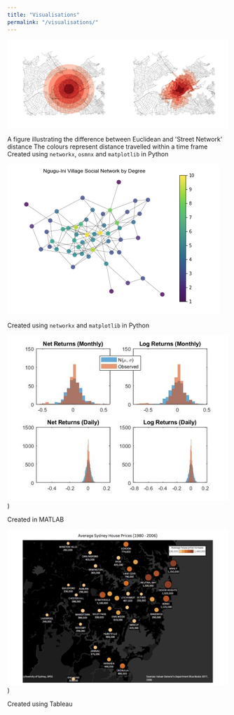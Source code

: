 ```yaml
---
title: "Visualisations"
permalink: "/visualisations/"
---
```


![sn_euc](/assets/sn_euc.jpg)

A figure illustrating the difference between Euclidean and 'Street Network' distance
The colours represent distance travelled within a time frame
Created using `networkx`, `osmnx` and `matplotlib` in Python


![socialnetwork](/assets/socialnetworkdegree.png)

Created using `networkx` and `matplotlib` in Python

![returns](/assets/return_histograms.jpg))

Created in MATLAB

![Sydneymap](/assets/SydneymapSPSS_1.jpg))

Created using Tableau

